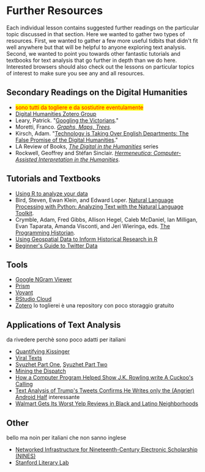# Further Resources

Each individual lesson contains suggested further readings on the particular topic discussed in that section. Here we wanted to gather two types of resources. First, we wanted to gather a few more useful tidbits that didn't fit well anywhere but that will be helpful to anyone exploring text analysis. Second, we wanted to point you towards other fantastic tutorials and textbooks for text analysis that go further in depth than we do here. Interested browsers should also check out the lessons on particular topics of interest to make sure you see any and all resources.

## Secondary Readings on the Digital Humanities

* <mark style="color:red;">sono tutti da togliere e da sostiutire eventulamente</mark>
* [Digital Humanities Zotero Group](https://www.zotero.org/groups/digital\_humanities/items)
* Leary, Patrick. "[Googling the Victorians](http://www.victorianresearch.org/googling.pdf)."
* Moretti, Franco. [_Graphs, Maps, Trees_](https://www.amazon.com/Graphs-Maps-Trees-Abstract-Literary/dp/1844671852)_._
* Kirsch, Adam. "[Technology is Taking Over English Departments: The False Promise of the Digital Humanities](https://newrepublic.com/article/117428/limits-digital-humanities-adam-kirsch)."
* LA Review of Books, [_The Digital in the Humanities_](https://lareviewofbooks.org/feature/the-digital-in-the-humanities) series
* Rockwell, Geoffrey and Stéfan Sinclair. [_Hermeneutica: Computer-Assisted Interpretation in the Humanities_](https://mitpress.mit.edu/books/hermeneutica).

## Tutorials and Textbooks

* [Using R to analyze your data](https://libguides.wustl.edu/c.php?g=385216\&p=2611930)
* Bird, Steven, Ewan Klein, and Edward Loper. [Natural Language Processing with Python: Analyzing Text with the Natural Language Toolkit](http://www.nltk.org/book/).
* Crymble, Adam, Fred Gibbs, Allison Hegel, Caleb McDaniel, Ian Milligan, Evan Taparata, Amanda Visconti, and Jeri Wieringa, eds. [The Programming Historian](http://programminghistorian.org).
* [Using Geospatial Data to Inform Historical Research in R](https://programminghistorian.org/en/lessons/geospatial-data-analysis)
* [Beginner's Guide to Twitter Data](https://programminghistorian.org/en/lessons/beginners-guide-to-twitter-data)

## Tools

* [Google NGram Viewer](https://books.google.com/ngrams)
* [Prism](https://prism.scholarslab.org)
* [Voyant](https://voyant-tools.org)
* [RStudio Cloud](https://rstudio.cloud)
* [Zotero](https://zotero.org) lo toglierei è una repository con poco storaggio gratuito

## Applications of Text Analysis&#x20;

da rivedere perchè sono poco adatti per italiani

* [Quantifying Kissinger](https://blog.quantifyingkissinger.com)
* [Viral Texts](http://viraltexts.org)
* [Syuzhet Part One](http://www.matthewjockers.net/2015/02/02/syuzhet/), [Syuzhet Part Two](http://www.matthewjockers.net/2015/02/25/the-rest-of-the-story/)
* [Mining the Dispatch](http://dsl.richmond.edu/dispatch/pages/home)
* [How a Computer Program Helped Show J.K. Rowling write A Cuckoo's Calling](http://www.scientificamerican.com/article/how-a-computer-program-helped-show-jk-rowling-write-a-cuckoos-calling/)
* [Text Analysis of Trump's Tweets Confirms He Writes only the (Angrier) Android Half](http://varianceexplained.org/r/trump-tweets/) interessante
* [Walmart Gets Its Worst Yelp Reviews in Black and Latino Neighborhoods](http://www.citylab.com/work/2016/08/walmart-get-its-worst-yelp-reviews-in-black-and-latino-neighborhoods/497864/)

## Other

bello ma noin per italiani che non sanno inglese

* [Networked Infrastructure for Nineteenth-Century Electronic Scholarship (NINES)](https://www.nines.org)
* [Stanford Literary Lab](http://litlab.stanford.edu)
